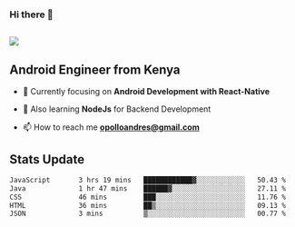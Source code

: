 ### Hi there 👋
<h2 align="left"><img src="https://readme-typing-svg.herokuapp.com?color='blue'&lines=I'm+Andrew+Opollo😊;Welcome+to+my+Github😜"> </h2>

## Android Engineer from Kenya


- 🌱 Currently focusing on **Android Development with React-Native**

- 🔭 Also learning **NodeJs** for Backend Development

- 📫 How to reach me **opolloandres@gmail.com**


## Stats Update
<!--START_SECTION:waka-->

```txt
JavaScript       3 hrs 19 mins   ████████████▓░░░░░░░░░░░░   50.43 %
Java             1 hr 47 mins    ██████▓░░░░░░░░░░░░░░░░░░   27.11 %
CSS              46 mins         ███░░░░░░░░░░░░░░░░░░░░░░   11.76 %
HTML             36 mins         ██▒░░░░░░░░░░░░░░░░░░░░░░   09.13 %
JSON             3 mins          ▒░░░░░░░░░░░░░░░░░░░░░░░░   00.77 %
```

<!--END_SECTION:waka-->



